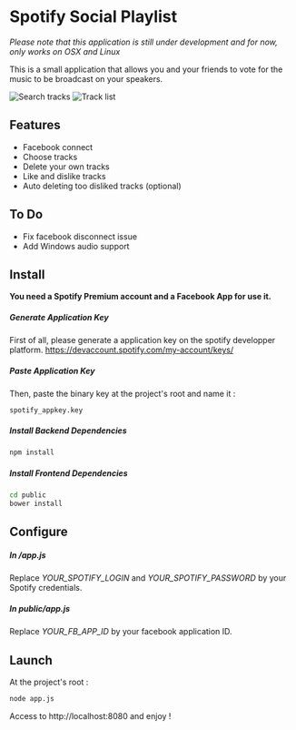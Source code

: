 
Spotify Social Playlist
=======

*Please note that this application is still under development and for now, only works on OSX and Linux*

This is a small application that allows you and your friends to vote for the music to be broadcast on your speakers.

![Search tracks](http://files.clement.io/img/sp/search.png)
![Track list](http://files.clement.io/img/sp/home.png)

Features
-------

 - Facebook connect
 - Choose tracks
 - Delete your own tracks
 - Like and dislike tracks
 - Auto deleting too disliked tracks (optional)

To Do
-------

 - Fix facebook disconnect issue
 - Add Windows audio support


## Install ##

**You need a Spotify Premium account and a Facebook App for use it.**

##### Generate Application Key ####

First of all, please generate a application key on the spotify developper platform.
https://devaccount.spotify.com/my-account/keys/

##### Paste Application Key ####

Then, paste the binary key at the project's root and name it :

    spotify_appkey.key


##### Install Backend Dependencies ####

```sh
npm install
```

##### Install Frontend Dependencies ####

```sh
cd public
bower install
```

## Configure ##


##### In /app.js ####

Replace *YOUR_SPOTIFY_LOGIN* and *YOUR_SPOTIFY_PASSWORD* by your Spotify credentials.

##### In public/app.js ####

Replace *YOUR_FB_APP_ID* by your facebook application ID.


## Launch ##

At the project's root :
```sh
node app.js
```

Access to http://localhost:8080 and enjoy !

